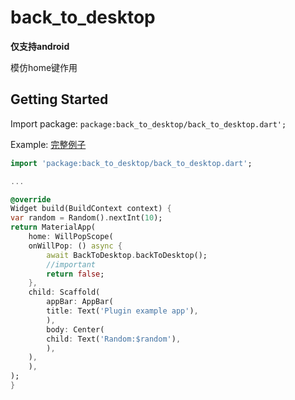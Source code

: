 # back_to_desktop
**仅支持android**  

模仿home键作用


## Getting Started

Import package: `package:back_to_desktop/back_to_desktop.dart';`

Example: [完整例子](./example/lib/main.dart)

```dart
import 'package:back_to_desktop/back_to_desktop.dart';

...

@override
Widget build(BuildContext context) {
var random = Random().nextInt(10);
return MaterialApp(
    home: WillPopScope(
    onWillPop: () async {
        await BackToDesktop.backToDesktop();
        //important
        return false;
    },
    child: Scaffold(
        appBar: AppBar(
        title: Text('Plugin example app'),
        ),
        body: Center(
        child: Text('Random:$random'),
        ),
    ),
    ),
);
}

```